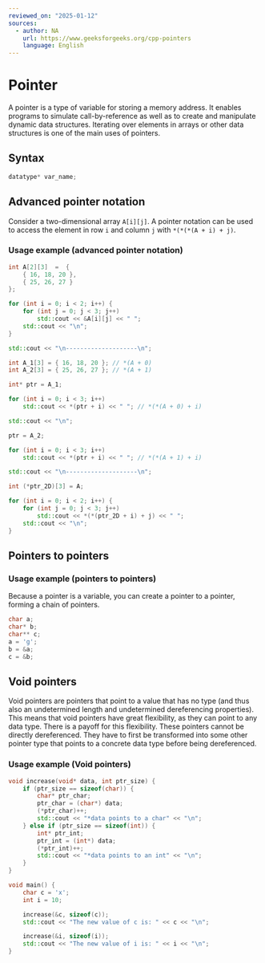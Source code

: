 ```yaml
---
reviewed_on: "2025-01-12"
sources:
  - author: NA
    url: https://www.geeksforgeeks.org/cpp-pointers
    language: English
---
```


# Pointer

A pointer is a type of variable for storing a memory address. It enables programs to simulate call-by-reference as well as to create and manipulate dynamic data structures. Iterating over elements in arrays or other data structures is one of the main uses of pointers.

## Syntax

```c++
datatype* var_name;
```

## Advanced pointer notation

Consider a two-dimensional array `A[i][j]`. A pointer notation can be used to access the element in row `i` and column `j` with `*(*(*(A + i) + j)`.

### Usage example (advanced pointer notation)

```c++
int A[2][3]  =  {
	{ 16, 18, 20 },
	{ 25, 26, 27 }
};

for (int i = 0; i < 2; i++) {
	for (int j = 0; j < 3; j++)
		std::cout << &A[i][j] << " ";
	std::cout << "\n";
}

std::cout << "\n--------------------\n";

int A_1[3] = { 16, 18, 20 }; // *(A + 0)
int A_2[3] = { 25, 26, 27 }; // *(A + 1)

int* ptr = A_1;

for (int i = 0; i < 3; i++)
	std::cout << *(ptr + i) << " "; // *(*(A + 0) + i)

std::cout << "\n";

ptr = A_2;

for (int i = 0; i < 3; i++)
	std::cout << *(ptr + i) << " "; // *(*(A + 1) + i)

std::cout << "\n--------------------\n";

int (*ptr_2D)[3] = A;

for (int i = 0; i < 2; i++) {
	for (int j = 0; j < 3; j++)
		std::cout << *(*(ptr_2D + i) + j) << " ";
	std::cout << "\n";
}
```

## Pointers to pointers

### Usage example (pointers to pointers)

Because a pointer is a variable, you can create a pointer to a pointer, forming a chain of pointers.

```c++
char a;
char* b;
char** c;
a = 'g';
b = &a;
c = &b;
```

## Void pointers

Void pointers are pointers that point to a value that has no type (and thus also an undetermined length and undetermined dereferencing properties). This means that void pointers have great flexibility, as they can point to any data type. There is a payoff for this flexibility. These pointers cannot be directly dereferenced. They have to first be transformed into some other pointer type that points to a concrete data type before being dereferenced.

### Usage example (Void pointers)

```c++
void increase(void* data, int ptr_size) {
	if (ptr_size == sizeof(char)) {
		char* ptr_char;
		ptr_char = (char*) data;
		(*ptr_char)++;
		std::cout << "*data points to a char" << "\n";
	} else if (ptr_size == sizeof(int)) {
		int* ptr_int;
		ptr_int = (int*) data;
		(*ptr_int)++;
		std::cout << "*data points to an int" << "\n";
	}
}

void main() {
	char c = 'x';
	int i = 10;

	increase(&c, sizeof(c));
	std::cout << "The new value of c is: " << c << "\n";

	increase(&i, sizeof(i));
	std::cout << "The new value of i is: " << i << "\n";
}
```
